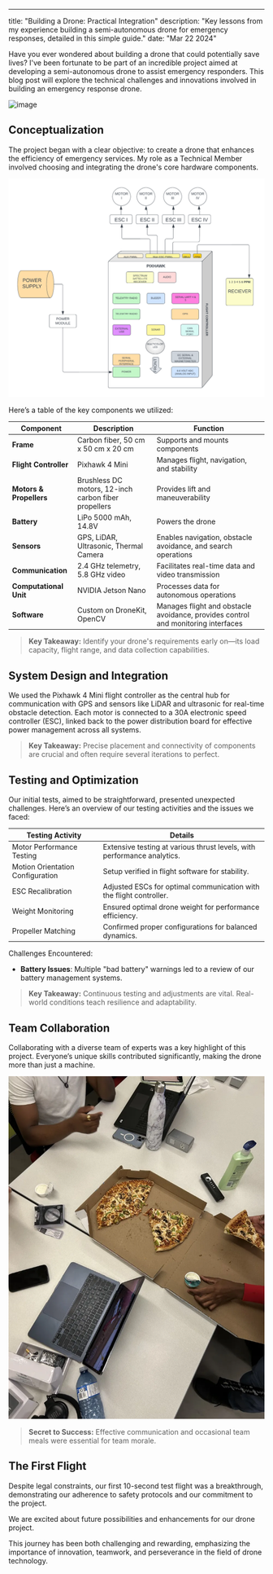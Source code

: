 ---
title: "Building a Drone: Practical Integration"
description: "Key lessons from my experience building a semi-autonomous drone for emergency responses, detailed in this simple guide."
date: "Mar 22 2024"


Have you ever wondered about building a drone that could potentially save lives? I've been fortunate to be part of an incredible project aimed at developing a semi-autonomous drone to assist emergency responders. This blog post will explore the technical challenges and innovations involved in building an emergency response drone.

![image](/Quadcoptor.png)

## Conceptualization

The project began with a clear objective: to create a drone that enhances the efficiency of emergency services. My role as a Technical Member involved choosing and integrating the drone's core hardware components.

![image](pixhawk.jpg)

Here’s a table of the key components we utilized:

| **Component**              | **Description**                                      | **Function**                                                                                   |
|----------------------------|------------------------------------------------------|------------------------------------------------------------------------------------------------|
| **Frame**                  | Carbon fiber, 50 cm x 50 cm x 20 cm                  | Supports and mounts components                                                                 |
| **Flight Controller**      | Pixhawk 4 Mini                                       | Manages flight, navigation, and stability                                                     |
| **Motors & Propellers**    | Brushless DC motors, 12-inch carbon fiber propellers | Provides lift and maneuverability                                                              |
| **Battery**                | LiPo 5000 mAh, 14.8V                                 | Powers the drone                                                                               |
| **Sensors**                | GPS, LiDAR, Ultrasonic, Thermal Camera               | Enables navigation, obstacle avoidance, and search operations                                  |
| **Communication**          | 2.4 GHz telemetry, 5.8 GHz video                     | Facilitates real-time data and video transmission                                              |
| **Computational Unit**     | NVIDIA Jetson Nano                                   | Processes data for autonomous operations                                                       |
| **Software**               | Custom on DroneKit, OpenCV                           | Manages flight and obstacle avoidance, provides control and monitoring interfaces              |

> **Key Takeaway:** Identify your drone's requirements early on—its load capacity, flight range, and data collection capabilities.

## System Design and Integration

We used the Pixhawk 4 Mini flight controller as the central hub for communication with GPS and sensors like LiDAR and ultrasonic for real-time obstacle detection. Each motor is connected to a 30A electronic speed controller (ESC), linked back to the power distribution board for effective power management across all systems.

> **Key Takeaway:** Precise placement and connectivity of components are crucial and often require several iterations to perfect.

## Testing and Optimization

Our initial tests, aimed to be straightforward, presented unexpected challenges. Here’s an overview of our testing activities and the issues we faced:

| Testing Activity                 | Details                                                                 |
|----------------------------------|-------------------------------------------------------------------------|
| Motor Performance Testing        | Extensive testing at various thrust levels, with performance analytics. |
| Motion Orientation Configuration | Setup verified in flight software for stability.                        |
| ESC Recalibration                | Adjusted ESCs for optimal communication with the flight controller.     |
| Weight Monitoring                | Ensured optimal drone weight for performance efficiency.                |
| Propeller Matching               | Confirmed proper configurations for balanced dynamics.                  |

Challenges Encountered:
- **Battery Issues**: Multiple "bad battery" warnings led to a review of our battery management systems.

>**Key Takeaway:** Continuous testing and adjustments are vital. Real-world conditions teach resilience and adaptability.

## Team Collaboration

Collaborating with a diverse team of experts was a key highlight of this project. Everyone’s unique skills contributed significantly, making the drone more than just a machine.

![image](Teamwork.webp)

>**Secret to Success:** Effective communication and occasional team meals were essential for team morale.

## The First Flight

Despite legal constraints, our first 10-second test flight was a breakthrough, demonstrating our adherence to safety protocols and our commitment to the project.



We are excited about future possibilities and enhancements for our drone project.

This journey has been both challenging and rewarding, emphasizing the importance of innovation, teamwork, and perseverance in the field of drone technology.